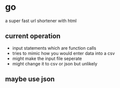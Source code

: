 # go
a super fast url shortener with html

## current operation
- input statements which are function calls
- tries to mimic how you would enter data into a csv
- might make the input file seperate
- might change it to csv or json but unlikely

## maybe use json
